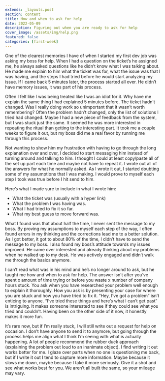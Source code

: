```yaml
---
extends: _layouts.post
section: content
title: How and when to ask for help
date: 2022-05-09
description: Figuring out when you are ready to ask for help
cover_image: /assets/img/help.png
featured: false
categories: [first-week]
---
```


One of the clearest memories I have of when I started my first dev job was asking my boss for help.  When I had a question on the ticket’s he assigned me, he always asked questions like he didn’t know what I was talking about.  He made me explain to him what the ticket was for, what the issue was that I was having, and the steps I had tried before he would start analyzing my issue.  If I came back 5 minutes later, the process started all over.  He didn’t have memory issues, it was part of his process.

Often I felt like I was being treated like I was an idiot for it.  Why have me explain the same thing I had explained 5 minutes before.  The ticket hadn’t changed.  Was I really doing work so unimportant that it wasn’t worth remembering?  Often the problem hadn’t changed, only the list of solutions I tried had changed.  Maybe I had a new piece of feedback from the system, but I was stuck just the same.  It seemed he was more interested in repeating the ritual than getting to the interesting part.  It took me a couple weeks to figure it out, but my boss did me a real favor by running me through this process.

Not wanting to show him my frustration with having to go through the long explanation over and over, I decided to start messaging him instead of turning around and talking to him.  I thought I could at least copy/paste all of the set up part each time and maybe not have to repeat it.  I wrote out all of the answers for what he normally asked.  As I wrote it out, I started doubting some of my assumptions that I was making. I would prove to myself each step I took was true before I hit send to him.

Here’s what I made sure to include in what I wrote him:

- What the ticket was (usually with a hyper link)
- What the problem I was having was.
- What I had tried to fix it so far.
- What my best guess to move forward was.

What I found was that about half the time, I never sent the message to my boss.  By proving my assumptions to myself each step of the way, I often found errors in my thinking and the corrections lead me to a better solution.  As I got better, it got to about 80% of the time, I didn’t have to send the message to my boss.  I also found my boss’s attitude towards my issues improved.  He came over interested and already thinking about my problems when he walked up to my desk.   He was actively engaged and didn’t walk me through the basics anymore.

I can’t read what was in his mind and he’s no longer around to ask, but he taught me how and when to ask for help.  The answer isn’t after you’ve spent x amount of time trying or before you waste x number of company hours stuck.  You ask when you have researched your problem well enough to explain it thoroughly.  How you ask is by presenting your case for where you are stuck and how you have tried to fix it.  “Hey, I’ve got a problem” isn’t enticing to anyone.  “I’ve tried these things and here’s what I can’t get past” is intriguing.  It makes someone interested to see if they could see what you tried and couldn’t.  Having been on the other side of it now, it honestly makes it more fun.

It’s rare now, but if I’m really stuck, I will still write out a request for help on occasion.  I don’t have anyone to send it to anymore, but going through the process helps me align what I think I’m seeing with what is actually happening.  A lot of people recommend the rubber duck approach (explaining the problem out loud to an inanimate object).  I find writing it out works better for me.  I glaze over parts when no one is questioning me back, but if I write it out I tend to capture more information.  Maybe because it slows me down, maybe because I take it more seriously.  Give it a shot and see what works best for you.  We aren’t all built the same, so your mileage may vary.
